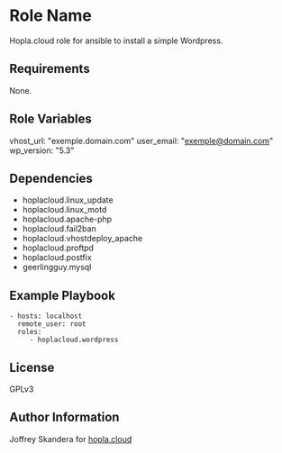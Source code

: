 Role Name
=========

Hopla.cloud role for ansible to install a simple Wordpress.

Requirements
------------

None.

Role Variables
--------------

vhost_url: "exemple.domain.com"
user_email: "exemple@domain.com"
wp_version: "5.3"

Dependencies
------------

- hoplacloud.linux_update
- hoplacloud.linux_motd
- hoplacloud.apache-php
- hoplacloud.fail2ban
- hoplacloud.vhostdeploy_apache
- hoplacloud.proftpd
- hoplacloud.postfix
- geerlingguy.mysql


Example Playbook
----------------

    - hosts: localhost
      remote_user: root
      roles:
         - hoplacloud.wordpress

License
-------

GPLv3

Author Information
------------------

Joffrey Skandera for [hopla.cloud](https://hopla.cloud)

